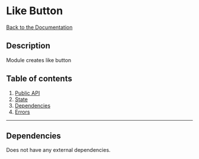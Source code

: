 # Like Button
[Back to the Documentation](../../../../README.md#documentation)

## Description
Module creates like button

## Table of contents
1. [Public API](like-button.API.md)
2. [State](like-button.state.md)
3. [Dependencies](#dependencies)
4. [Errors](like-button.errors.md)

***
<a name="dependencies"></a>

## Dependencies
Does not have any external dependencies.
